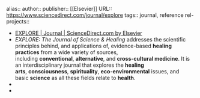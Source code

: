 alias::
author::
publisher:: [[Elsevier]]
URL:: https://www.sciencedirect.com/journal/explore
tags:: journal, reference
rel-projects::


- [EXPLORE | Journal | ScienceDirect.com by Elsevier](https://www.sciencedirect.com/journal/explore)
- *EXPLORE: The Journal of Science & Healing* addresses the scientific principles behind, and applications of, evidence-based **healing practices** from a wide variety of sources, including **conventional**, **alternative**, and **cross-cultural medicine**. It is an interdisciplinary journal that explores the **healing arts**, **consciousness**, **spirituality**, **eco-environmental** issues, and basic **science** as all these fields relate to **health**.
-
-
